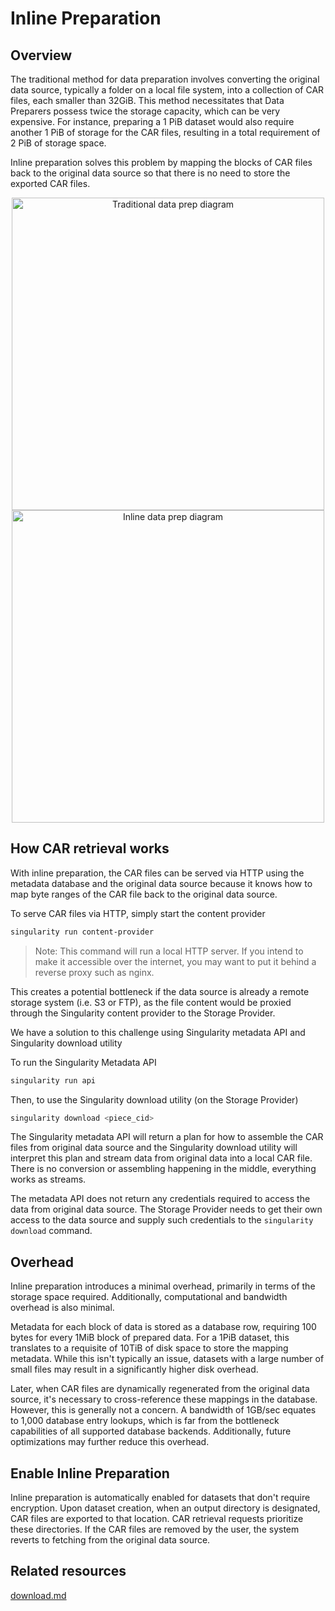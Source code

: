 # Inline Preparation

## Overview

The traditional method for data preparation involves converting the original data source, typically a folder on a local file system, into a collection of CAR files, each smaller than 32GiB. This method necessitates that Data Preparers possess twice the storage capacity, which can be very expensive. For instance, preparing a 1 PiB dataset would also require another 1 PiB of storage for the CAR files, resulting in a total requirement of 2 PiB of storage space.

Inline preparation solves this problem by mapping the blocks of CAR files back to the original data source so that there is no need to store the exported CAR files.

<div align="center">
<img width="500" alt="Traditional data prep diagram" src="https://github.com/data-preservation-programs/singularity/assets/12418265/4292faf1-9f01-4b7c-b79f-67b0bc1e2acc">
<img width="500" alt="Inline data prep diagram" src="https://github.com/data-preservation-programs/singularity/assets/12418265/f5cfc209-5e38-4bb9-8cd9-f1aeffaf284d">
</div>


## How CAR retrieval works

With inline preparation, the CAR files can be served via HTTP using the metadata database and the original data source because it knows how to map byte ranges of the CAR file back to the original data source.&#x20;

To serve CAR files via HTTP, simply start the content provider

```sh
singularity run content-provider
```

> Note: This command will run a local HTTP server. If you intend to make it accessible over the internet, you may want to put it behind a reverse proxy such as nginx.

This creates a potential bottleneck if the data source is already a remote storage system (i.e. S3 or FTP), as the file content would be proxied through the Singularity content provider to the Storage Provider.

We have a solution to this challenge using Singularity metadata API and Singularity download utility

To run the Singularity Metadata API

```sh
singularity run api
```

Then, to use the Singularity download utility (on the Storage Provider)
```sh
singularity download <piece_cid>
```

The Singularity metadata API will return a plan for how to assemble the CAR files from original data source and the Singularity download utility will interpret this plan and stream data from original data into a local CAR file. There is no conversion or assembling happening in the middle, everything works as streams.

The metadata API does not return any credentials required to access the data from original data source. The Storage Provider needs to get their own access to the data source and supply such credentials to the `singularity download` command.

## Overhead

Inline preparation introduces a minimal overhead, primarily in terms of the storage space required. Additionally, computational and bandwidth overhead is also minimal.

Metadata for each block of data is stored as a database row, requiring 100 bytes for every 1MiB block of prepared data. For a 1PiB dataset, this translates to a requisite of 10TiB of disk space to store the mapping metadata. While this isn't typically an issue, datasets with a large number of small files may result in a significantly higher disk overhead.

Later, when CAR files are dynamically regenerated from the original data source, it's necessary to cross-reference these mappings in the database. However, this is generally not a concern. A bandwidth of 1GB/sec equates to 1,000 database entry lookups, which is far from the bottleneck capabilities of all supported database backends. Additionally, future optimizations may further reduce this overhead.

## Enable Inline Preparation

Inline preparation is automatically enabled for datasets that don't require encryption. Upon dataset creation, when an output directory is designated, CAR files are exported to that location. CAR retrieval requests prioritize these directories. If the CAR files are removed by the user, the system reverts to fetching from the original data source.

## Related resources

[download.md](../cli-reference/download.md "mention")
